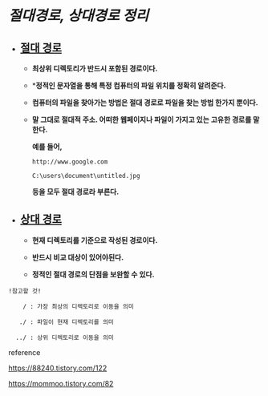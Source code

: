 # *절대경로, 상대경로 정리*



- ## <u>**절대 경로**</u>

  

  * **최상위 디렉토리가 반드시 포함된 경로이다.**

  

  * ***정적인 문자열을 통해 특정 컴퓨터의 파일 위치를 정확히 알려준다.**

  

  * **컴퓨터의 파일을 찾아가는 방법은 절대 경로로 파일을 찾는 방법  한가지 뿐이다.**

  

  * **말 그대로 절대적 주소. 어떠한 웹페이지나 파일이 가지고 있는 고유한 경로를 말한다.** 

    **예를 들어,**

    ```
    http://www.google.com
    
    C:\users\document\untitled.jpg
    ```

     **등을 모두 절대 경로라 부른다.**

    

- ## <u>**상대 경로**</u>

  

  * **현재 디렉토리를 기준으로 작성된 경로이다.**

  

  * **반드시 비교 대상이 있어야된다.**

  

  * **정적인 절대 경로의 단점을 보완할 수 있다.**

```
!참고할 것!

	/ : 가장 최상의 디렉토리로 이동을 의미

   ./ : 파일이 현재 디렉토리를 의미

  ../ : 상위 디렉토리로 이동을 의미
```



reference

https://88240.tistory.com/122

https://mommoo.tistory.com/82 

